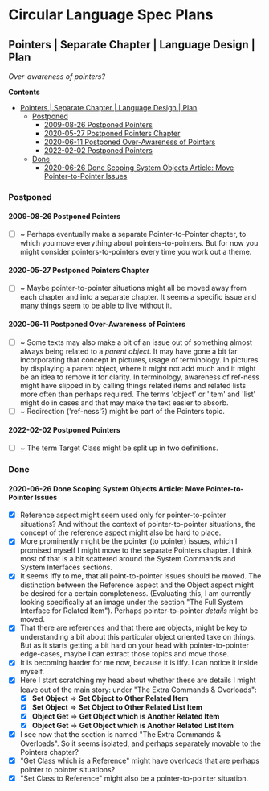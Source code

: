 Circular Language Spec Plans
============================

Pointers | Separate Chapter | Language Design | Plan
----------------------------------------------------

*Over-awareness of pointers?*

__Contents__

- [Pointers | Separate Chapter | Language Design | Plan](#pointers--separate-chapter--language-design--plan)
    - [Postponed](#postponed)
        - [2009-08-26 Postponed Pointers](#2009-08-26-postponed-pointers)
        - [2020-05-27 Postponed Pointers Chapter](#2020-05-27-postponed-pointers-chapter)
        - [2020-06-11 Postponed Over-Awareness of Pointers](#2020-06-11-postponed-over-awareness-of-pointers)
        - [2022-02-02 Postponed Pointers](#2022-02-02-postponed-pointers)
    - [Done](#done)
        - [2020-06-26 Done Scoping System Objects Article: Move Pointer-to-Pointer Issues](#2020-06-26-done-scoping-system-objects-article-move-pointer-to-pointer-issues)

### Postponed

#### 2009-08-26 Postponed Pointers

- [ ] ~ Perhaps eventually make a separate Pointer-to-Pointer chapter, to which you move everything about pointers-to-pointers. But for now you might consider pointers-to-pointers every time you work out a theme.

#### 2020-05-27 Postponed Pointers Chapter

- [ ] ~ Maybe pointer-to-pointer situations might all be moved away from each chapter and into a separate chapter. It seems a specific issue and many things seem to be able to live without it.

#### 2020-06-11 Postponed Over-Awareness of Pointers

- [ ] ~ Some texts may also make a bit of an issue out of something almost always being related to a *parent* *object*. It may have gone a bit far incorporating that concept in pictures, usage of terminology. In pictures by displaying a parent object, where it might not add much and it might be an idea to remove it for clarity. In terminology, awareness of ref-ness might have slipped in by calling things related items and related lists more often than perhaps required. The terms 'object' or 'item' and 'list' might do in cases and that may make the text easier to absorb.
- [ ] ~ Redirection ('ref-ness'?) might be part of the Pointers topic.

#### 2022-02-02 Postponed Pointers

- [ ] ~ The term Target Class might be split up in two definitions.

### Done

#### 2020-06-26 Done Scoping System Objects Article: Move Pointer-to-Pointer Issues

- [x] Reference aspect might seem used only for pointer-to-pointer situations? And without the context of pointer-to-pointer situations, the concept of the reference aspect might also be hard to place.
- [x] More prominently might be the pointer (to pointer) issues, which I promised myself I might move to the separate Pointers chapter. I think most of that is a bit scattered around the System Commands and System Interfaces sections.
- [x] It seems iffy to me, that all point-to-pointer issues should be moved. The distinction between the Reference aspect and the Object aspect might be desired for a certain completeness. (Evaluating this, I am currently looking specifically at an image under the section "The Full System Interface for Related Item"). Perhaps pointer-to-pointer *details* might be moved.
- [x] That there are references and that there are objects, might be key to understanding a bit about this particular object oriented take on things. But as it starts getting a bit hard on your head with pointer-to-pointer edge-cases, maybe I can extract those topics and move those.
- [x] It is becoming harder for me now, because it is iffy. I can notice it inside myself.
- [x] Here I start scratching my head about whether these are details I might leave out of the main story: under "The Extra Commands & Overloads":
    - [x] __Set Object__ => __Set Object to Other Related Item__
    - [x] __Set Object__ => __Set Object to Other Related List Item__
    - [x] __Object Get__ => __Get Object which is Another Related Item__
    - [x] __Object Get__ => __Get Object which is Another Related List Item__
- [x] I see now that the section is named "The Extra Commands & Overloads". So it seems isolated, and perhaps separately movable to the Pointers chapter?
- [x] "Get Class which is a Reference" might have overloads that are perhaps pointer to pointer situations?
- [x] "Set Class to Reference" might also be a pointer-to-pointer situation.